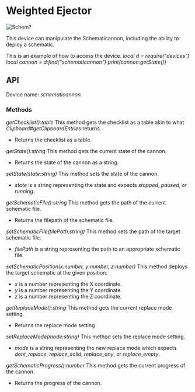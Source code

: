 # Weighted Ejector

![Schem?](block:create:schematicannon)

This device can manipulate the Schematicannon, including the ability to deploy a schematic.

This is an example of how to access the device.
*local d = require("devices")*
*local cannon = d:find("schematicannon")*
*print(cannon:getState())*

## API
Device name: *schematicannon*

### Methods
*getChecklist():table*
This method gets the checklist as a table akin to what *Clipboard#getClipboardEntries* returns.
- Returns the checklist as a table.

*getState():string*
This method gets the current state of the cannon.
- Returns the state of the cannon as a string.

*setState(state:string)*
This method sets the state of the cannon.
- *state* is a string representing the state and expects *stopped*, *paused*, or *running*.

*getSchematicFile():string*
This method gets the path of the current schematic file.
- Returns the filepath of the schematic file.

*setSchematicFIle(filePath:string)*
This method sets the path of the target schematic file.
- *filePath* is a string representing the path to an appropriate schematic file.

*setSchematicPosition(x:number, y:number, z:number)*
This method deploys the target schematic at the given position.
- *x* is a number representing the X coordinate.
- *y* is a number representing the Y coordinate.
- *z* is a number representing the Z coordinate.

*getReplaceMode():string*
This method gets the current replace mode setting.
- Returns the replace mode setting

*setReplaceMode(mode:string)*
This method sets the replace mode setting.
- *mode* is a string representing the new replace mode which expects *dont_replace*, *replace_solid*, *replace_any*, or *replace_empty*.

*getSchematicProgress():number*
This method gets the current progress of the cannon.
- Returns the progress of the cannon.